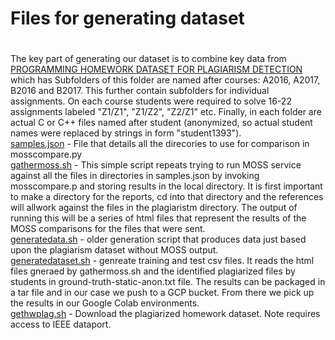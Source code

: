 # Files for generating dataset
#
The key part of generating our dataset is to combine  key data from
[PROGRAMMING HOMEWORK DATASET FOR PLAGIARISM DETECTION](https://dx.doi.org/10.21227/71fw-ss32) which has
Subfolders of this folder are named after courses: A2016, A2017, B2016 and B2017. This further contain subfolders
for individual assignments. On each course students were required to solve 16-22 assignments labeled 
"Z1/Z1", "Z1/Z2", "Z2/Z1" etc. Finally, in each folder are actual C or C++ files named after student (anonymized, 
so actual student names were replaced by strings in form "student1393").<br>
[samples.json](./samples.json) - File that details all the direcories to use for comparison in mosscompare.py <br>
[gathermoss.sh](./gathermoss.sh) - This simple script repeats trying to run MOSS service against all the files in directories in samples.json by invoking mosscompare.p and storing results in the local directory. It is first important to make a directory for the reports, cd into that directory and the references will allwork against the files in the plagiaristm directory. The output of running this will be a series of html files that represent the results of the MOSS comparisons for the files that were sent.<br>
[generatedata.sh](./generatedata.sh) - older generation script that produces data just based upon the plagiarism dataset without MOSS output.<br>
[generatedataset.sh](./generatedataset.sh) - genreate training and test csv files. It reads the html files gneraed by gathermoss.sh and the identified plagiarized files by students in ground-truth-static-anon.txt file. The results can be packaged in a tar file and in our case we push to a GCP bucket. From there we pick up the results in our Google Colab environments.<br>
[gethwplag.sh](./gethwplag.sh) - Download the plagiarized homework dataset. Note requires access to IEEE dataport. <br>

